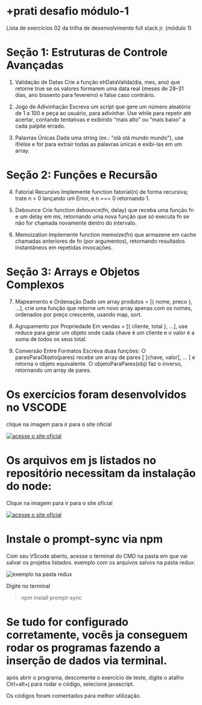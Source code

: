 # **+prati** desafio módulo-1
Lista de exercícios 02 da trilha de desenvolvimento full stack jr. (módulo 1) 

# Seção 1: Estruturas de Controle Avançadas
1. Validação de Datas
Crie a função ehDataValida(dia, mes, ano) que retorne true se os valores
formarem uma data real (meses de 28–31 dias, ano bissexto para
fevereiro) e false caso contrário.

2. Jogo de Adivinhação
Escreva um script que gere um número aleatório de 1 a 100 e peça ao
usuário, para adivinhar. Use while para repetir até acertar, contando
tentativas e exibindo “mais alto” ou “mais baixo” a cada palpite errado.

3. Palavras Únicas
Dada uma string (ex.: "olá olá mundo mundo"), use if/else e for para extrair
todas as palavras únicas e exibi-las em um array.

# Seção 2: Funções e Recursão

4. Fatorial Recursivo
Implemente function fatorial(n) de forma recursiva; trate n < 0 lançando
um Error, e n === 0 retornando 1.

5. Debounce
Crie function debounce(fn, delay) que receba uma função fn e um delay
em ms, retornando uma nova função que só executa fn se não for
chamada novamente dentro do intervalo.
6. Memoization
Implemente function memoize(fn) que armazene em cache chamadas
anteriores de fn (por argumentos), retornando resultados instantâneos em
repetidas invocações.

# Seção 3: Arrays e Objetos Complexos

7. Mapeamento e Ordenação
Dado um array produtos = [{ nome, preco }, ...], crie uma função que
retorne um novo array apenas com os nomes, ordenados por preço
crescente, usando map, sort.

8. Agrupamento por Propriedade
Em vendas = [{ cliente, total }, ...], use reduce para gerar um objeto onde
cada chave é um cliente e o valor é a soma de todos os seus total.

9. Conversão Entre Formatos
Escreva duas funções:
○ paresParaObjeto(pares) recebe um array de pares [ [chave,
valor], ... ] e retorna o objeto equivalente.
○ objetoParaPares(obj) faz o inverso, retornando um array de
pares.

# Os exercícios foram desenvolvidos no VSCODE

clique na imagem para ir para o site oficial

[![acesse o site oficial](https://camo.githubusercontent.com/a0d0ba8fa841330130c8662f2aa0ceda2d1d69e492a0c94e4c8a1f40d4658f81/68747470733a2f2f636f64652e76697375616c73747564696f2e636f6d2f6173736574732f757064617465732f315f33352f6c6f676f2d737461626c652e706e67)](https://code.visualstudio.com/)


# Os arquivos em js listados no repositório necessitam da instalação do node:

Clique na imagem para ir para o site oficial


[![acesse o site oficial](https://img.icons8.com/color/200/nodejs.png)](https://nodejs.org/pt)



# Instale o prompt-sync via npm

Com seu VScode aberto, acesse o terminal do CMD na pasta em que vai salvar os projetos listados.
exemplo com os arquivos salvos na pasta redux:

![exemplo na pasta redux](https://miro.medium.com/v2/resize:fit:1400/format:webp/1*hXUcmZHC9tkgRuCvOm89Lg.png)


Digite no terminal

> npm install prompt-sync

# Se tudo for configurado corretamente, vocês ja conseguem rodar os programas fazendo a inserção de dados via terminal.
após abrir o programa, descomente o exercício de teste, digite o atalho Ctrl+alt+j para rodar o código, selecione javascript.

Os códigos foram comentados para melhor utilização.

